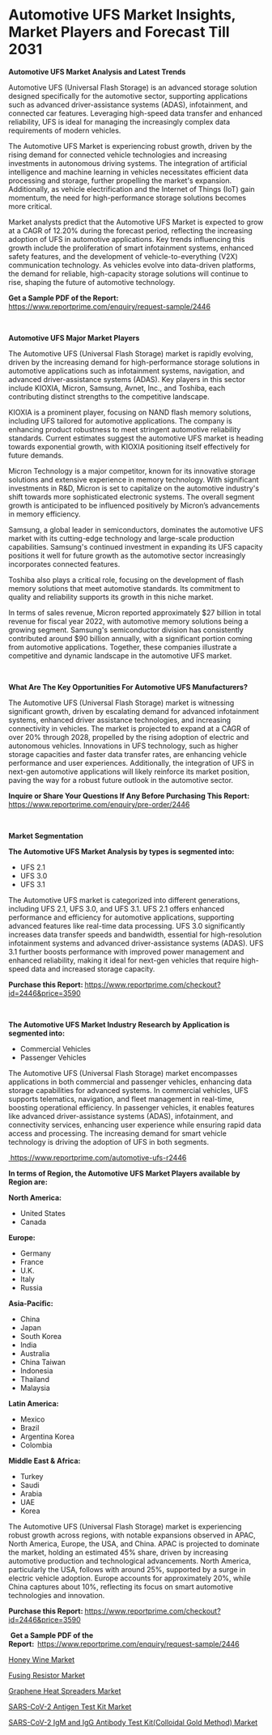 <p><h1>Automotive UFS Market Insights, Market Players and Forecast Till 2031</h1></p><p><strong>Automotive UFS Market Analysis and Latest Trends</strong></p>
<p><p>Automotive UFS (Universal Flash Storage) is an advanced storage solution designed specifically for the automotive sector, supporting applications such as advanced driver-assistance systems (ADAS), infotainment, and connected car features. Leveraging high-speed data transfer and enhanced reliability, UFS is ideal for managing the increasingly complex data requirements of modern vehicles.</p><p>The Automotive UFS Market is experiencing robust growth, driven by the rising demand for connected vehicle technologies and increasing investments in autonomous driving systems. The integration of artificial intelligence and machine learning in vehicles necessitates efficient data processing and storage, further propelling the market's expansion. Additionally, as vehicle electrification and the Internet of Things (IoT) gain momentum, the need for high-performance storage solutions becomes more critical.</p><p>Market analysts predict that the Automotive UFS Market is expected to grow at a CAGR of 12.20% during the forecast period, reflecting the increasing adoption of UFS in automotive applications. Key trends influencing this growth include the proliferation of smart infotainment systems, enhanced safety features, and the development of vehicle-to-everything (V2X) communication technology. As vehicles evolve into data-driven platforms, the demand for reliable, high-capacity storage solutions will continue to rise, shaping the future of automotive technology.</p></p>
<p><strong>Get a Sample PDF of the Report:&nbsp;</strong> <a href="https://www.reportprime.com/enquiry/request-sample/2446">https://www.reportprime.com/enquiry/request-sample/2446</a></p>
<p>&nbsp;</p>
<p><strong>Automotive UFS Major Market Players</strong></p>
<p><p>The Automotive UFS (Universal Flash Storage) market is rapidly evolving, driven by the increasing demand for high-performance storage solutions in automotive applications such as infotainment systems, navigation, and advanced driver-assistance systems (ADAS). Key players in this sector include KIOXIA, Micron, Samsung, Avnet, Inc., and Toshiba, each contributing distinct strengths to the competitive landscape.</p><p>KIOXIA is a prominent player, focusing on NAND flash memory solutions, including UFS tailored for automotive applications. The company is enhancing product robustness to meet stringent automotive reliability standards. Current estimates suggest the automotive UFS market is heading towards exponential growth, with KIOXIA positioning itself effectively for future demands.</p><p>Micron Technology is a major competitor, known for its innovative storage solutions and extensive experience in memory technology. With significant investments in R&D, Micron is set to capitalize on the automotive industry's shift towards more sophisticated electronic systems. The overall segment growth is anticipated to be influenced positively by Micron’s advancements in memory efficiency.</p><p>Samsung, a global leader in semiconductors, dominates the automotive UFS market with its cutting-edge technology and large-scale production capabilities. Samsung's continued investment in expanding its UFS capacity positions it well for future growth as the automotive sector increasingly incorporates connected features.</p><p>Toshiba also plays a critical role, focusing on the development of flash memory solutions that meet automotive standards. Its commitment to quality and reliability supports its growth in this niche market.</p><p>In terms of sales revenue, Micron reported approximately $27 billion in total revenue for fiscal year 2022, with automotive memory solutions being a growing segment. Samsung's semiconductor division has consistently contributed around $90 billion annually, with a significant portion coming from automotive applications. Together, these companies illustrate a competitive and dynamic landscape in the automotive UFS market.</p></p>
<p>&nbsp;</p>
<p><strong>What Are The Key Opportunities For Automotive UFS Manufacturers?</strong></p>
<p><p>The Automotive UFS (Universal Flash Storage) market is witnessing significant growth, driven by escalating demand for advanced infotainment systems, enhanced driver assistance technologies, and increasing connectivity in vehicles. The market is projected to expand at a CAGR of over 20% through 2028, propelled by the rising adoption of electric and autonomous vehicles. Innovations in UFS technology, such as higher storage capacities and faster data transfer rates, are enhancing vehicle performance and user experiences. Additionally, the integration of UFS in next-gen automotive applications will likely reinforce its market position, paving the way for a robust future outlook in the automotive sector.</p></p>
<p><strong>Inquire or Share Your Questions If Any Before Purchasing This Report:</strong> <a href="https://www.reportprime.com/enquiry/pre-order/2446">https://www.reportprime.com/enquiry/pre-order/2446</a></p>
<p>&nbsp;</p>
<p><strong>Market Segmentation</strong></p>
<p><strong>The Automotive UFS Market Analysis by types is segmented into:</strong></p>
<p><ul><li>UFS 2.1</li><li>UFS 3.0</li><li>UFS 3.1</li></ul></p>
<p><p>The Automotive UFS market is categorized into different generations, including UFS 2.1, UFS 3.0, and UFS 3.1. UFS 2.1 offers enhanced performance and efficiency for automotive applications, supporting advanced features like real-time data processing. UFS 3.0 significantly increases data transfer speeds and bandwidth, essential for high-resolution infotainment systems and advanced driver-assistance systems (ADAS). UFS 3.1 further boosts performance with improved power management and enhanced reliability, making it ideal for next-gen vehicles that require high-speed data and increased storage capacity.</p></p>
<p><strong>Purchase this Report:&nbsp;</strong><a href="https://www.reportprime.com/checkout?id=2446&price=3590">https://www.reportprime.com/checkout?id=2446&price=3590</a></p>
<p>&nbsp;</p>
<p><strong>The Automotive UFS Market Industry Research by Application is segmented into:</strong></p>
<p><ul><li>Commercial Vehicles</li><li>Passenger Vehicles</li></ul></p>
<p><p>The Automotive UFS (Universal Flash Storage) market encompasses applications in both commercial and passenger vehicles, enhancing data storage capabilities for advanced systems. In commercial vehicles, UFS supports telematics, navigation, and fleet management in real-time, boosting operational efficiency. In passenger vehicles, it enables features like advanced driver-assistance systems (ADAS), infotainment, and connectivity services, enhancing user experience while ensuring rapid data access and processing. The increasing demand for smart vehicle technology is driving the adoption of UFS in both segments.</p></p>
<p><a href="https://www.reportprime.com/automotive-ufs-r2446">&nbsp;https://www.reportprime.com/automotive-ufs-r2446</a></p>
<p><strong>In terms of Region, the Automotive UFS Market Players available by Region are:</strong></p>
<p>
    <p> <strong> North America: </strong>
        <ul>
            <li>United States</li>
            <li>Canada</li>
        </ul>
        </p> 
    <p> <strong> Europe: </strong>
        <ul>
            <li>Germany</li>
            <li>France</li>
            <li>U.K.</li>
            <li>Italy</li>
            <li>Russia</li>
        </ul>
        </p> 
    <p> <strong> Asia-Pacific: </strong>
        <ul>
            <li>China</li>
            <li>Japan</li>
            <li>South Korea</li>
            <li>India</li>
            <li>Australia</li>
            <li>China Taiwan</li>
            <li>Indonesia</li>
            <li>Thailand</li>
            <li>Malaysia</li>
        </ul>
        </p> 
    <p> <strong> Latin America: </strong>
        <ul>
            <li>Mexico</li>
            <li>Brazil</li>
            <li>Argentina Korea</li>
            <li>Colombia</li>
        </ul>
        </p> 
    <p> <strong> Middle East & Africa: </strong>
        <ul>
            <li>Turkey</li>
            <li>Saudi</li>
            <li>Arabia</li>
            <li>UAE</li>
            <li>Korea</li>
        </ul>
    </p>
    </p>
<p><p>The Automotive UFS (Universal Flash Storage) market is experiencing robust growth across regions, with notable expansions observed in APAC, North America, Europe, the USA, and China. APAC is projected to dominate the market, holding an estimated 45% share, driven by increasing automotive production and technological advancements. North America, particularly the USA, follows with around 25%, supported by a surge in electric vehicle adoption. Europe accounts for approximately 20%, while China captures about 10%, reflecting its focus on smart automotive technologies and innovation.</p></p>
<p><strong>Purchase this Report: </strong><a href="https://www.reportprime.com/checkout?id=2446&price=3590">https://www.reportprime.com/checkout?id=2446&price=3590</a></p>
<p>&nbsp;<strong>Get a Sample PDF of the Report:&nbsp;&nbsp;</strong><a href="https://www.reportprime.com/enquiry/request-sample/2446">https://www.reportprime.com/enquiry/request-sample/2446</a></p>
<p><strong></strong></p>
<p><p><a href="https://www.linkedin.com/pulse/charting-future-comprehensive-analysis-global-honey-wine-market-zqq9f?trackingId=HTe4XrC5R%2BusG9FRn0yp6A%3D%3D">Honey Wine Market</a></p><p><a href="https://github.com/JudyWalsh475/Market-Research-Report-List-1/blob/main/fusing-resistor-market.md">Fusing Resistor Market</a></p><p><a href="https://github.com/AshikRahman665/Market-Research-Report-List-1/blob/main/graphene-heat-spreaders-market.md">Graphene Heat Spreaders Market</a></p><p><a href="https://issuu.com/reportprime-2/docs/sars-cov-2-antigen-test-kit-market-_2e8d6fd7c76f45">SARS-CoV-2 Antigen Test Kit Market</a></p><p><a href="https://issuu.com/reportprime-2/docs/sars-cov-2-igm-and-igg-antibody-tes_6a0416eb328d58">SARS-CoV-2 IgM and IgG Antibody Test Kit(Colloidal Gold Method) Market</a></p></p>